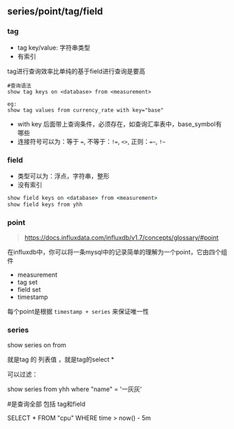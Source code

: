 ## series/point/tag/field

###  tag

- tag key/value: 字符串类型
- 有索引

tag进行查询效率比单纯的基于field进行查询是要高

```
#查询语法
show tag keys on <database> from <measurement>

eg:
show tag values from currency_rate with key="base"
```

- with key 后面带上查询条件，必须存在，如查询汇率表中，base_symbol有哪些
- 连接符号可以为：等于 `=`, 不等于：`!=`, `<>`, 正则：`=~`, `!~`

### field

- 类型可以为：浮点，字符串，整形
- 没有索引

```cmd
show field keys on <database> from <measurement>
show field keys from yhh
```

###  point

> https://docs.influxdata.com/influxdb/v1.7/concepts/glossary/#point

在influxdb中，你可以将一条mysql中的记录简单的理解为一个point，它由四个组件

- measurement
- tag set
- field set
- timestamp

每个point是根据 `timestamp + series` 来保证唯一性

### series

show series on <database> from <measurement>

就是tag 的  列表值 ，就是tag的select *

可以过滤：

show series from yhh where "name" = '一灰灰'

#是查询全部 包括 tag和field

SELECT * FROM "cpu" WHERE time > now() - 5m